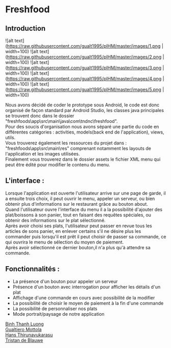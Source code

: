 # Freshfood

## Introduction
![alt text](https://raw.githubusercontent.com/gualt1995/pIHM/master/images/1.png | width=100)
![alt text](https://raw.githubusercontent.com/gualt1995/pIHM/master/images/2.png | width=100)
![alt text](https://raw.githubusercontent.com/gualt1995/pIHM/master/images/3.png | width=100)
![alt text](https://raw.githubusercontent.com/gualt1995/pIHM/master/images/4.png | width=100)
![alt text](https://raw.githubusercontent.com/gualt1995/pIHM/master/images/5.png | width=100)






Nous avons décidé de coder le prototype sous Android, le code est donc organisé de façon standard par Android Studio, 
les classes java principales se trouvent donc dans le dossier "freshfoods\app\src\main\java\com\tndnc\freshfood". <br>
Pour des soucis d'organisation nous avons séparé une partie du code en différentes catégories : activities, 
models(back end de l'application), views, utils. <br>
Vous trouverez également les ressources du projet dans : 
"freshfoods\app\src\main\res" comprenant notamment les layouts de l'application et les images utilisées. <br>
Finalement vous trouverez dans le dossier assets le fichier XML menu qui peut être édité pour modifier le contenu du menu.

## L'interface :

Lorsque l'application est ouverte l'utilisateur arrive sur une page de garde, il a ensuite trois choix, 
il peut ouvrir le menu, appeler un serveur, ou bien obtenir plus d'informations sur le restaurant grâce au bouton about.<br>
Quand l'utilisateur ouvre l'interface du menu il a la possibilité d'ajouter des plat/boissons à son panier, 
tout en faisant des requêtes spéciales, ou obtenir des informations sur le plat sélectionné.<br>
Après avoir choisi ses plats, l'utilisateur peut passer en revue tous les articles de sons panier, 
en enlever certains s'il ne désire plus les commander puis lorsqu'il est prêt il peut choisir de passer sa commande, 
ce qui ouvrira le menu de sélection du moyen de paiement.<br>
Après avoir sélectionné ce dernier bouton,il n'a plus qu'à attendre sa commande. 

## Fonctionnalités : 

* La présence d'un bouton pour appeler un serveur
* Présence d'un bouton avec interrogation pour afficher les détails d'un plat
* Affichage d'une commande en cours avec possibilité de la modifier 
* La possibilité de choisir le moyen de paiement à la fin d'une commande
* La possibilité de personnaliser nos plats
* Mode portrait/paysage de notre application

[Binh Thanh Luong](https://github.com/leondoofus)<br>
[Gualtiero Mottola](https://github.com/gualt1995)<br>
[Hans Thirunavukarasu](https://github.com/ThiruHans)<br>
[Tristan de Blauwe](https://github.com/TBlauwe)<br>
